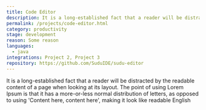 ```yaml
---
title: Code Editor
description: It is a long-established fact that a reader will be distracted by the readable content of a page when looking at its layout. The point of using 
permalink: /projects/code-editor.html
category: productivity
stage: development
reason: Some reason
languages:
  - java
integrations: Project 2, Project 3
repository: https://github.com/SuduIDE/sudu-editor
---
```

It is a long-established fact that a reader will be distracted by the readable content of a page when looking at its layout. The point of using Lorem Ipsum is that it has a more-or-less normal distribution of letters, as opposed to using 'Content here, content here', making it look like readable English
